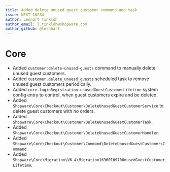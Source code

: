 ```yaml
---
title: Added delete unused guest customer command and task
issue: NEXT-16234
author: Lennart Tinkloh
author_email: l.tinkloh@shopware.com 
author_github: @lernhart
---
```

# Core
* Added `customer:delete-unused-guests` command to manually delete unused guest customers.
* Added `customer.delete_unuesd_guests` scheduled task to remove unused guest customers periodically.
* Added `core.loginRegistration.unusedGuestCustomerLifetime` system config entry to control, when guest customers expire and be deleted.
* Added `Shopware\Core\Checkout\Customer\DeleteUnusedGuestCustomerService` to delete guest customers with no orders.
* Added `Shopware\Core\Checkout\Customer\DeleteUnusedGuestCustomerTask`.
* Added `Shopware\Core\Checkout\Customer\DeleteUnusedGuestCustomerHandler`.
* Added `Shopware\Core\Checkout\Customer\Command\DeleteUnusedGuestCustomersCommand`.
* Added `Shopware\Core\Migration\V6_4\Migration1636018970UnusedGuestCustomerLifetime`.
